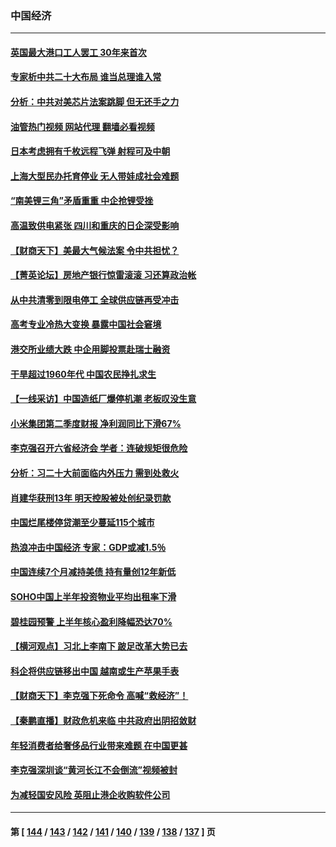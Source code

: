 ### 中国经济
---
#### [英国最大港口工人罢工 30年来首次](../../pages/ncid283/n13807241.md?08220445) 
#### [专家析中共二十大布局 谁当总理谁入常](../../pages/ncid283/n13807204.md?08220445) 
#### [分析：中共对美芯片法案跳脚 但无还手之力](../../pages/ncid283/n13806771.md?08220445) 
#### [油管热门视频 网站代理 翻墙必看视频](http://209.222.30.114:81/youtube.html?08220445)
#### [日本考虑拥有千枚远程飞弹 射程可及中朝](../../pages/ncid283/n13807125.md?08220445) 
#### [上海大型民办托育停业 无人带娃成社会难题](../../pages/ncid283/n13806984.md?08220445) 
#### [“南美锂三角”矛盾重重 中企抢锂受挫](../../pages/ncid283/n13806981.md?08220445) 
#### [高温致供电紧张 四川和重庆的日企深受影响](../../pages/ncid283/n13806946.md?08220445) 
#### [【财商天下】美最大气候法案 令中共担忧？](../../pages/ncid283/n13806783.md?08220445) 
#### [【菁英论坛】房地产银行惊雷滚滚 习还算政治帐](../../pages/ncid283/n13806740.md?08220445) 
#### [从中共清零到限电停工 全球供应链再受冲击](../../pages/ncid283/n13806699.md?08220445) 
#### [高考专业冷热大变换 暴露中国社会窘境](../../pages/ncid283/n13806661.md?08220445) 
#### [港交所业绩大跌 中企用脚投票赴瑞士融资](../../pages/ncid283/n13806657.md?08220445) 
#### [干旱超过1960年代 中国农民挣扎求生](../../pages/ncid283/n13806668.md?08220445) 
#### [【一线采访】中国造纸厂爆停机潮 老板叹没生意](../../pages/ncid283/n13806400.md?08220445) 
#### [小米集团第二季度财报 净利润同比下滑67%](../../pages/ncid283/n13806210.md?08220445) 
#### [李克强召开六省经济会 学者：连破规矩很危险](../../pages/ncid283/n13806007.md?08220445) 
#### [分析：习二十大前面临内外压力 需到处救火](../../pages/ncid283/n13805569.md?08220445) 
#### [肖建华获刑13年 明天控股被处创纪录罚款](../../pages/ncid283/n13805882.md?08220445) 
#### [中国烂尾楼停贷潮至少蔓延115个城市](../../pages/ncid283/n13805842.md?08220445) 
#### [热浪冲击中国经济 专家：GDP或减1.5％](../../pages/ncid283/n13805839.md?08220445) 
#### [中国连续7个月减持美债 持有量创12年新低](../../pages/ncid283/n13805844.md?08220445) 
#### [SOHO中国上半年投资物业平均出租率下滑](../../pages/ncid283/n13805833.md?08220445) 
#### [碧桂园预警 上半年核心盈利降幅恐达70%](../../pages/ncid283/n13805674.md?08220445) 
#### [【横河观点】习北上李南下 跛足改革大势已去](../../pages/ncid283/n13805568.md?08220445) 
#### [科企将供应链移出中国 越南或生产苹果手表](../../pages/ncid283/n13805458.md?08220445) 
#### [【财商天下】李克强下死命令 高喊“救经济”！](../../pages/ncid283/n13805539.md?08220445) 
#### [【秦鹏直播】财政危机来临 中共政府出阴招敛财](../../pages/ncid283/n13805559.md?08220445) 
#### [年轻消费者给奢侈品行业带来难题 在中国更甚](../../pages/ncid283/n13805446.md?08220445) 
#### [李克强深圳谈“黄河长江不会倒流”视频被封](../../pages/ncid283/n13805089.md?08220445) 
#### [为减轻国安风险 英阻止港企收购软件公司](../../pages/ncid283/n13805405.md?08220445) 

---
#### 第 [ [144](./144.md?08220445) / [143](./143.md?08220445) / [142](./142.md?08220445) / [141](./141.md?08220445) / [140](./140.md?08220445) / [139](./139.md?08220445) / [138](./138.md?08220445) / [137](./137.md?08220445) ] 页
